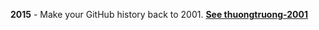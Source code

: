 **2015** - Make your GitHub history back to 2001. **[See thuongtruong-2001](https://github.com/thuongtruong1009/2001)**
